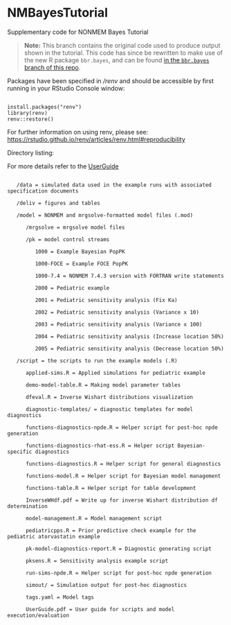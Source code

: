# NMBayesTutorial
Supplementary code for NONMEM Bayes Tutorial

> **Note:** This branch contains the original code used to produce output shown in the tutorial. This code has since be rewritten to make use of the new R package `bbr.bayes`, and can be found [in the `bbr.bayes` branch of this repo](https://github.com/metrumresearchgroup/NMBayesTutorial/tree/bbr.bayes).

Packages have been specified in _/renv_ and should be accessible by first running in your RStudio Console window:


~~~ 

install.packages("renv")
library(renv)
renv::restore()  

~~~

For further information on using renv, please see: https://rstudio.github.io/renv/articles/renv.html#reproducibility

Directory listing:

For more details refer to the [UserGuide](script/UserGuide.pdf)

~~~
   
   /data = simulated data used in the example runs with associated specification documents
   
   /deliv = figures and tables
   
   /model = NONMEM and mrgsolve-formatted model files (.mod)
   
      /mrgsolve = mrgsolve model files
      
      /pk = model control streams
      
         1000 = Example Bayesian PopPK
         
         1000-FOCE = Example FOCE PopPK
         
         1000-7.4 = NONMEM 7.4.3 version with FORTRAN write statements
         
         2000 = Pediatric example
         
         2001 = Pediatric sensitivity analysis (Fix Ka)
         
         2002 = Pediatric sensitivity analysis (Variance x 10)
         
         2003 = Pediatric sensitivity analysis (Variance x 100)
         
         2004 = Pediatric sensitivity analysis (Increase location 50%)
         
         2005 = Pediatric sensitivity analysis (Decrease location 50%)

   /script = the scripts to run the example models (.R)
   
      applied-sims.R = Applied simulations for pediatric example
      
      demo-model-table.R = Making model parameter tables
      
      dfeval.R = Inverse Wishart distributions visualization
      
      diagnostic-templates/ = diagnostic templates for model diagnostics
      
      functions-diagnostics-npde.R = Helper script for post-hoc npde generation
      
      functions-diagnostics-rhat-ess.R = Helper script Bayesian-specific diagnostics
      
      functions-diagnostics.R = Helper script for general diagnostics
      
      functions-model.R = Helper script for Bayesian model management
      
      functions-table.R = Helper script for table development
      
      InverseWHdf.pdf = Write up for inverse Wishart distribution df determination
      
      model-management.R = Model management script
      
      pediatricpps.R = Prior predictive check example for the pediatric atorvastatin example
      
      pk-model-diagnostics-report.R = Diagnostic generating script
      
      pksens.R = Sensitivity analysis example script
      
      run-sims-npde.R = Helper script for post-hoc npde generation
      
      simout/ = Simulation output for post-hoc diagnostics
      
      tags.yaml = Model tags
      
      UserGuide.pdf = User guide for scripts and model execution/evaluation
   
~~~

